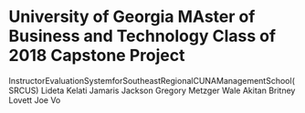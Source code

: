 # University of Georgia MAster of Business and Technology Class of 2018 Capstone Project
InstructorEvaluationSystemforSoutheastRegionalCUNAManagementSchool(SRCUS)
Lideta Kelati
Jamaris Jackson
Gregory Metzger
Wale Akitan
Britney Lovett
Joe Vo

